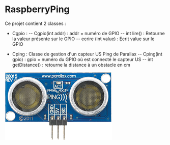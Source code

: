 # RaspberryPing

Ce projet contient 2 classes :

- Cgpio : 
-- Cgpio(int addr) : addr = numéro de GPIO 
-- int lire() : Retourne la valeur présente sur le GPIO
-- ecrire (int value) : Ecrit value sur le GPIO


- Cping : Classe de gestion d'un capteur US Ping de Parallax
-- Cping(int gpio) : gpio = numéro du GPIO où est connecté le capteur US
-- int getDistance() : retourne la distance à un obstacle  en cm

![ping](ping.png)

